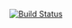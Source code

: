 ﻿[![Build Status](https://travis-ci.org/vitalyster/microemacs.svg?branch=master)](https://travis-ci.org/vitalyster/microemacs)